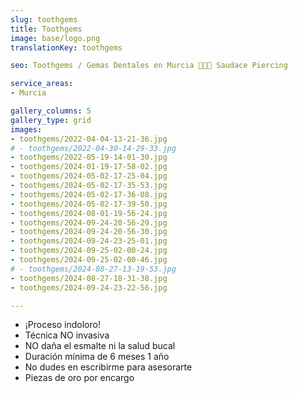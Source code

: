 ```yaml
---
slug: toothgems
title: Toothgems
image: base/logo.png
translationKey: toothgems

seo: Toothgems / Gemas Dentales en Murcia 🧷👂🏻 Saudace Piercing

service_areas:
- Murcia

gallery_columns: 5
gallery_type: grid
images:
- toothgems/2022-04-04-13-21-36.jpg
# - toothgems/2022-04-30-14-29-33.jpg
- toothgems/2022-05-19-14-01-30.jpg
- toothgems/2024-01-19-17-58-02.jpg
- toothgems/2024-05-02-17-25-04.jpg
- toothgems/2024-05-02-17-35-53.jpg
- toothgems/2024-05-02-17-36-08.jpg
- toothgems/2024-05-02-17-39-50.jpg
- toothgems/2024-08-01-19-56-24.jpg
- toothgems/2024-09-24-20-56-29.jpg
- toothgems/2024-09-24-20-56-30.jpg
- toothgems/2024-09-24-23-25-01.jpg
- toothgems/2024-09-25-02-00-24.jpg
- toothgems/2024-09-25-02-00-46.jpg
# - toothgems/2024-08-27-13-19-53.jpg
- toothgems/2024-08-27-18-31-38.jpg
- toothgems/2024-09-24-23-22-56.jpg

---
```


- ¡Proceso indoloro!
- Técnica NO invasiva
- NO daña el esmalte ni la salud bucal
- Duración mínima de 6 meses 1 año
- No dudes en escribirme para asesorarte
- Piezas de oro por encargo
